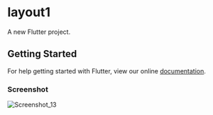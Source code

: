 # layout1

A new Flutter project.

## Getting Started

For help getting started with Flutter, view our online
[documentation](https://flutter.io/).

### Screenshot
![Screenshot_13](https://user-images.githubusercontent.com/42731910/105572516-2dc9c500-5d8a-11eb-9585-019c8b458f19.png)
